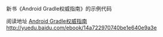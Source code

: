 新书《Android Gradle权威指南》的示例代码

阅读地址
[Android Gradle权威指南](http://yuedu.baidu.com/ebook/14a722970740be1e640e9a3e)
http://yuedu.baidu.com/ebook/14a722970740be1e640e9a3e
